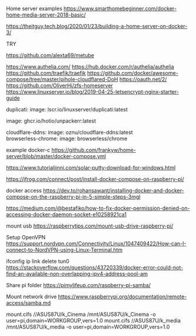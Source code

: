 Home server examples
https://www.smarthomebeginner.com/docker-home-media-server-2018-basic/

https://theitguy.tech.blog/2020/01/23/building-a-home-server-on-docker-3/




TRY

https://github.com/alexta69/metube

https://www.authelia.com/
https://hub.docker.com/r/authelia/authelia
https://github.com/traefik/traefik
https://github.com/docker/awesome-compose/tree/master/pihole-cloudflared-DoH
https://oauth.net/2/
https://github.com/OliverHi/zfs-homeserver
https://www.linuxserver.io/blog/2019-04-25-letsencrypt-nginx-starter-guide

duplicati:
  image: lscr.io/linuxserver/duplicati:latest

   image: ghcr.io/hotio/unpackerr:latest

   cloudflare-ddns:
     image: oznu/cloudflare-ddns:latest   
     browserless-chrome:
       image: browserless/chrome


example docker-c
https://github.com/frankyw/home-server/blob/master/docker-compose.yml



https://www.tutorialjinni.com/solar-putty-download-for-windows.html

https://jfrog.com/connect/post/install-docker-compose-on-raspberry-pi/

docker access
https://dev.to/rohansawant/installing-docker-and-docker-compose-on-the-raspberry-pi-in-5-simple-steps-3mgl

https://medium.com/@bestafiko/how-to-fix-docker-permission-denied-on-accessing-docker-daemon-socket-e10258921ca1

mount usb
https://raspberrytips.com/mount-usb-drive-raspberry-pi/

Setup OpenVPN
https://support.nordvpn.com/Connectivity/Linux/1047409422/How-can-I-connect-to-NordVPN-using-Linux-Terminal.htm

ifconfig
ip link delete tun0
https://stackoverflow.com/questions/43720339/docker-error-could-not-find-an-available-non-overlapping-ipv4-address-pool-am


Share pi folder
https://pimylifeup.com/raspberry-pi-samba/

Mount network drive
https://www.raspberrypi.org/documentation/remote-access/samba.md


mount.cifs //ASUS87U/k_Cinema /mnt/ASUS87U/k_Cinema -o user=pi,domain=WORKGROUP,vers=1.0
mount.cifs //ASUS87U/k_media /mnt/ASUS87U/k_media -o user=pi,domain=WORKGROUP,vers=1.0
